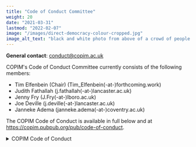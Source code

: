 ```yaml
---
title: "Code of Conduct Committee"
weight: 20
date: "2021-03-31"
lastmod: "2022-02-07"
image: "/images/direct-democracy-colour-cropped.jpg"
image_alt_text: "black and white photo from above of a crowd of people raising their hands to vote"
---
```


**General contact**: [conduct@copim.ac.uk](mailto:conduct@copim.ac.uk)

COPIM's Code of Conduct Committee currently consists of the following members:  

* Tim Elfenbein (Chair) (Tim_Elfenbein(-at-)forthcoming.work)  
* Judith Fathallah (j.fathallah(-at-)lancaster.ac.uk)
* Jenny Fry (J.Fry(-at-)lboro.ac.uk)
* Joe Deville (j.deville(-at-)lancaster.ac.uk)
* Janneke Adema (janneke.adema(-at-)coventry.ac.uk)

The COPIM Code of Conduct is available in full below and at https://copim.pubpub.org/pub/code-of-conduct.

<details>
  <summary>
    COPIM Code of Conduct
  </summary>

### Why we Have a Code of Conduct

COPIM is a community-led and community-focused project. We value the involvement of everyone in our community, and to enable this we are committed to creating a friendly and respectful place for sharing, exchange, and the development of programs and initiatives. All participants in our events, projects, and communications are expected to show respect and courtesy to others.

COPIM is dedicated to providing a welcoming and supportive environment for all people, regardless of background or identity. We believe our community should be as diverse, inclusive, and accessible as possible. We want our community to be a positive, safe and healthy environment for anyone who joins (and wants to join) and we pledge to make participation in our community a harassment-free experience for everyone. As such, we do not tolerate behaviour that is disrespectful or that excludes, intimidates, or causes discomfort to others. We do not tolerate discrimination or harassment based on characteristics that include, but are not limited to, gender identity, orientation, and expression, sexual orientation, visible or invisible disability, physical appearance, body size, citizenship, nationality, ethnic or social origin, pregnancy, familial status, veteran status, genetic information, religion or belief (or lack thereof), membership of a national minority, property, age, education, socio-economic status, technical choices, and experience level. We are committed to ensuring that this remains so, including by embracing this Code of Conduct and revisiting it for updates as needed. In short, to protect our projects against those who damage or distort them, we pledge to act and interact in ways that contribute to an open, welcoming, diverse, inclusive community focused on the well-being of its members.

This Code of Conduct defines a minimum set of guidelines of expected and unacceptable behaviour.

### Who Does this CoC Apply To?

To make clear what is expected, everyone participating in COPIM’s activities is required to abide by the Code of Conduct. It applies equally to everyone who interacts and contributes to COPIM projects and spaces without any exceptions (e.g. we will make no exceptions based on standing, skills or accomplishments in COPIM projects). This includes project partners and members, event organisers and participants, and board members of COPIM.

By participating in this community, participants accept to abide by COPIM’s Code of Conduct and accept the procedures by which any Code of Conduct incidents are resolved. It applies to all COPIM Work Packages (WPs), technical spaces, in-person and virtual events, including workshops and conferences (workshop and conference hosts are expected to assist with the enforcement of the Code of Conduct), as well as the following instances:

* private, public and semi-public interactions
* disagreements and expressions of solidarity across community members
* issues of technical development
* aspects of content contribution
* cases of representing affiliates/communities with external partners

This Code of Conduct applies to all spaces managed by COPIM including, but not limited to, COPIM email lists and online fora such as GitHub, Nextcloud, Mattermost, PubPub, Cryptpad, Big Blue Button, Zoom, Jitsi, MS Teams, Twitter, and any other fora created by the project team which the community uses for communication and exchange. In addition, violations of this code outside these spaces may affect a person's ability to participate within them. This Code of Conduct also applies when an individual is officially representing the COPIM community in public spaces. Examples of representing our community include using an official e-mail address, posting via an official social media account, or acting as an appointed representative at an online or offline event.

By participating, participants and COPIM members indicate their acceptance of the procedures by which COPIM resolves any Code of Conduct incidents, which may include storage and processing of their personal information. Actions that contradict the Code of Conduct can result in sanctions (see Enforcement Guidelines).

### Our Values

Any form of behaviour to exclude, intimidate, or cause discomfort is a violation of the Code of Conduct. In order to foster a positive and professional learning environment we encourage examples of the following kinds of behaviours  that contributes to a positive environment for our community in all platforms and events:

* Use welcoming and inclusive language;
* Be careful in the words that you choose;
* Be friendly and patient;
* Be respectful of different viewpoints, opinions, and experiences;
* Show courtesy and respect towards other community members;
* Demonstrate empathy and kindness towards other people;
* Give and gracefully accept constructive criticism and feedback;
* Accept responsibility and apologise to those affected by our mistakes, and learn from the experience;
* Focus on what is best not just for us as individuals, but for the overall community

In all COPIM projects, spaces and events, behaviour will be founded in respect, civility, collegiality, solidarity, and good citizenship. This applies to all contributors and participants in their interaction with all contributors and participants.

Your work will be used by other people, and you in turn will depend on the work of others. Any decision you take will affect users and colleagues, and you should take those consequences into account when making decisions. Remember that we're an international community, so you might not be communicating in someone else's primary language.

Not all of us will agree all the time, but disagreement is no excuse for poor behaviour and poor manners. We might all experience some frustration now and then, but we cannot allow that frustration to turn into a personal attack. It’s important to remember that a community where people feel uncomfortable or threatened is not a productive one.

#### Mutual Respect

Members of the COPIM community should be respectful when dealing with other members as well as with people outside the COPIM community. In communicating with people, whether in online or offline COPIM environments, we will treat each other with mutual respect.

**Mutual respect includes following these practices:**

* **Practice empathy.** Listen and try to understand what COPIM members of different backgrounds want to tell you. Be ready to challenge and adapt your own understanding, expectations and behaviour as a COPIM member.
* **Assume good faith and engage in constructive edits.** Your contributions should improve the quality of the project or work. Provide and receive feedback kindly and in good faith. Criticism should be delivered in a sensitive and constructive manner. All COPIM members should assume unless evidence otherwise exists that others are here to collaboratively improve the projects, but this should not be used to justify statements with a harmful impact.
* **Respect the way that contributors name and describe themselves.** People may use specific terms to describe themselves. As a sign of respect, use these terms when communicating with or about these people, where linguistically or technically feasible. Examples include:
* Ethnic groups may use a specific name to describe themselves, rather than the name historically used by others;
* People may have names that use letters, sounds, or words from their language which may be unfamiliar to you;
* People who identify with a certain sexual orientation or gender identity may use distinct names, or pronouns;
* People having a particular physical or mental disability may use particular terms to describe themselves
* **Welcome everyone.** During in-person meetings, we will be welcoming to everyone and we will be mindful and respectful of each others’ preferences, boundaries, sensibilities, traditions, and requirements.

#### Civility, Collegiality, Mutual Support and Good Citizenship

This includes but is not limited to:

* **Mentorship and coaching.** Helping newcomers to find their way and acquire essential skills.
* **Looking out for fellow community members.** Lending them a hand when they need support, and speaking up for them when they are treated in a way that falls short of expected behaviour as per the Code of Conduct.
* **Recognise and credit the work done by contributors.** Thanking them for their help and work. Appreciating their efforts and give credit where it is due.

### Unacceptable Behaviour

We are a community of professionals, and we conduct ourselves professionally. Be kind and respectful to others. Do not insult or put down other participants. Public or private harassment and other types of exclusionary behaviour are not acceptable.

**Examples of unacceptable behaviour include, but are not limited to:**

* Written or verbal comments which have the effect of excluding people on the basis of membership of any specific group;
* Causing someone to fear for their safety, such as through stalking, following, or other forms of intimidation;
* Non-consensual or unwelcome physical contact;
* Sustained disruption of talks, events, or communications;
* Excessive swearing;
* Incitement to violence, suicide, or self-harm;
* Insults or put downs;
* Violent threats or language directed against another person;
* Discriminatory jokes and language (e.g., sexist, racist, homophobic, transphobic, ableist, or exclusionary jokes);
* Posting sexually explicit or violent material;
* Trolling, insulting, or derogatory comments, and personal or political attacks;
* Publishing (or threatening to publish) other people's personally identifying information, such as physical or digital information without reasonable project or work-specific relevancy ("doxing");
* Continuing to initiate interaction (including photography or recording) with someone after being asked to stop;
* Repeated public or private harassment (further details see below) of others. In general, if someone asks you to stop, then stop;
* Publication of private communication without consent;
* Personal insults, especially those using racist or sexist terms;
* Unwelcome sexual attention;
* The use of sexualised language or imagery, sexual attention, or sexual advances of any kind;
* Advocating for, or encouraging, any of the above behaviour.

Disagreements, both social and technical, happen all the time. It is important that we resolve disagreements and differing views constructively. Remember that we are different. The strength of COPIM comes from its varied community, inclusive of people from a wide range of backgrounds. Different people have different perspectives on issues. Being unable to understand why someone holds a viewpoint does not mean that they are wrong. Don’t forget that it is human to err, and blaming each other does not get us anywhere. Instead, focus on collectively helping to resolve issues and learning from mistakes.

#### Harassment

This includes any behaviour intended primarily to intimidate, outrage, or upset a person, or any behaviour where this would reasonably be considered the most likely main outcome. Behaviour can be considered harassment if it is beyond what a reasonable person would be expected to tolerate in a global, intercultural environment. Harassment often takes the form of emotional abuse, especially towards people who are in a vulnerable position, and may include contacting workplaces or friends and family members in an effort to intimidate or embarrass someone. In some cases, behaviour that would not rise to the level of harassment in a single case can become harassment through repetition.

**Harassment includes but is not limited to:**

* **Insults.** This includes name calling, using slurs or stereotypes, and any attacks based on personal characteristics. Insults may refer to perceived characteristics like intelligence, appearance, ethnicity, race, religion (or lack thereof), culture, caste, sexual orientation, gender, sex, disability, age, nationality, political affiliation, or other identity characteristics. In some cases, repeated mockery, sarcasm, or aggression constitute insults collectively, even if individual statements would not;
* **Sexual harassment.** Sexual attention or advances of any kind towards others where the person knows or reasonably should know that the attention is unwelcome or in situations where consent cannot be communicated;
* **Threats.** Explicitly or implicitly suggesting the possibility of physical violence, unfair embarrassment, unfair and unjustified reputational harm, or intimidation by suggesting gratuitous legal action to win an argument or force someone to behave the way you want;
* **Encouraging harm to others.** This includes encouraging someone else to commit self-harm or suicide as well as encouraging someone to conduct violent attacks on a third party;
* **Disclosure of personal data (doxing).** Sharing other contributors' private information, such as name, place of employment, physical or email address without their explicit consent either on COPIM projects or elsewhere, or sharing information concerning their COPIM activity outside the projects;
* **Hounding.** Following a person across the project(s) and repeatedly critiquing their work mainly with the intent to upset or discourage them;
* **Trolling.** Deliberately disrupting conversations or posting in bad-faith to intentionally provoke.

#### Abuse of Power, Privilege, or Influence

Abuse occurs when someone in a real or perceived position of power, privilege, or influence engages in disrespectful, cruel, and/or violent behaviour towards other people. In COPIM environments, it may take the form of verbal or psychological abuse and may overlap with harassment. This includes:

* **Abuse of office by functionaries, officials and staff.** The use of authority, knowledge, or resources at the disposal of designated functionaries, to intimidate or threaten others;
* **Abuse of seniority and connections.** Using one's position and reputation to intimidate others. We expect people with significant experience and connections in the movement to behave with special care because hostile comments from them may carry an unintended backlash. People with community authority have a particular privilege to be viewed as reliable and should not abuse this privilege to attack others who disagree with them;
* **Psychological manipulation.** Maliciously causing someone to doubt their own perceptions, senses, or understanding with the objective to win an argument, or force someone to behave the way you want;

### Reporting Instructions

**The COPIM [Code of Conduct Committee](/governance/code-of-conduct) is responsible for enforcing the Code of Conduct. It can be contacted by emailing [conduct@copim.ac.uk](mailto:conduct@copim.ac.uk).**

All reports will be reviewed by the Code of Conduct Committee according to our Enforcement Guidelines (see underneath) and will be kept confidential. A report guarantees review, but not necessarily that an action will be taken.

#### Code of Conduct Incident Reporting Guidelines

If you are attending a COPIM workshop, in-person event, or participating in one of our online events or communication channels and believe someone is in physical danger, please ask your workshop host, or another community member to contact the appropriate emergency responders (police, crisis hotline, etc.). Prior to a COPIM workshop or in-person or virtual event, event organisers should determine emergency contact numbers and local procedures.

If you believe someone violated the Code of Conduct during a COPIM event or in a COPIM online space, we ask that you report it. If you are not sure if the incident happened in a COPIM governed space, we ask that you still report the incident. You are encouraged to submit your report by emailing conduct (@) copim.ac.uk.

You may report anonymously, or you can include your contact information. Your email to this address will be seen by all of the the COPIM Code of Conduct Committee. If you are uncomfortable reporting to the Code of Conduct committee, or if your report concerns a current member of the Code of Conduct committee, incidents can also be reported to Tim Elfenbein, the current Chair of the Code of Conduct committee, separately at Tim_Elfenbein (@) forthcoming.work. The Chair will follow the usual enforcement process with the other committee members, but will exclude the member(s) that the report concerns from any discussion or decision making. If your report concerns the current Chair of the committee, please send your report to any of the other [CoC Committee members](/governance/code-of-conduct), who will follow the usual enforcement process with the other committee members, but will exclude the Chair.

You are welcome to report an incident anonymously. If you would like someone to follow-up with you about the progress of your incident report however, you would need to provide contact information.

**All reports will be kept confidential** with details shared only with the Code of Conduct committee members. In the case that a CoC committee member is involved in a report, the member will be asked to recuse themselves from ongoing conversations, and they will not have access to reports after the enforcement decision has been made. Resolution action may also include removal of that member from the CoC committee.

Some incidents happen in one-on-one interactions, and though details are anonymised, the reported person may be able to guess who made the report. If you have concerns about retaliation or your personal safety, please note those concerns in your report. You are still encouraged to report the incident so that we can support you while keeping our community members safe. In some cases, we can compile several anonymised reports into a pattern of behaviour, and take action on that pattern.

The Code of Conduct committee may determine that a public statement should be made about the incident and/or the action taken. If that is the case, the identities of all reporters and reportees will remain confidential unless those individuals instruct the CoC committee otherwise.

**In your report please include:**

* Your contact info (optional — so we can get in touch with you if we need to follow up);
* Names (real, nicknames, or pseudonyms) of any individuals involved. If there were other witnesses besides you, please try to include them as well;
* When and where the incident occurred. Please be as specific as possible;
* Your account of what occurred. If there is a publicly available record (e.g. a mailing list archive) please include a link to that record;
* Any extra context you believe existed for the incident;
* If you believe this incident is ongoing;
* Any other information you believe we should have.

#### What happens after you file a report?

Following Up with Reporter(s): Once a report is received from the email address provided above, the Code of Conduct committee will handle the review and follow up according to the procedures in the Enforcement Guidelines. You will receive an email from the CoC Committee acknowledging receipt immediately. We promise to acknowledge receipt within 24 hours (and will aim for much quicker than that).

The Committee will immediately meet to review the incident and determine:

* What happened;
* Whether this event constitutes a Code of Conduct violation;
* Who the bad actor was;
* Whether this is an isolated incident, an ongoing situation, or if there is a threat to anyone's physical safety.

The committee is empowered to act on COPIM's behalf in contacting any individuals involved to get a more complete account of events. If this is determined to be an ongoing incident or a threat to physical safety, the working groups' immediate priority will be to protect everyone involved. This means we may delay an "official" response until we believe that the situation has ended and that everyone is physically safe.

Once the Committee has a complete account of the events they will make a decision as to how to respond. The committee should aim to have a resolution agreed upon within one week. In the event that a resolution can't be determined in that time, the committee will respond to the reporter(s) with an update and projected timeline for resolution. Once the committee has determined their final action, they will contact the original reporter to let them know what action (if any) they will be taking. They will take into account feedback from the reporter on the appropriateness of their response, but they don't guarantee they will act on it. Finally, the Committee will make a report on the situation to the COPIM Project Group. The Project Group may choose to make a public report of the incident.

This information will be collected in writing, and whenever possible or appropriate the committee's deliberations will be recorded and retained (i.e. email discussions, recorded voice conversations, etc.).

#### Immediate Response

Participants who are asked to stop any inappropriate behaviour are expected to comply immediately. This applies to any COPIM events and platforms, either online or in-person. If a participant engages in behaviour that violates this code of conduct, the organisers may warn the offender, ask them to leave the event or platform, or engage COPIM’s [Code of Conduct Committee](/governance/code-of-conduct) to investigate the Code of Conduct violation and impose appropriate sanctions.

All COPIM community members should feel empowered to enforce the Code of Conduct. Ideally, we would all be able to defuse an incident. In practice, we have varying comfort with situations depending on our current experience and the environment. Below are ways that you can be supportive and steps that you can take during or after an incident.

If you can, move from being a bystander to being a Code of Conduct first responder. If you see something inappropriate happening, speak up. If you don’t feel comfortable intervening, but feel someone should, please submit a report in person to a workshop host or instructor or via the email address provided above to the Code of Conduct committee.

Depending on the severity and/or details of the incident, an immediate response may be required. If an incident involves physical danger or involves a threat to anyone’s safety (e.g. threats of violence), any member of the community may – and should – act immediately to protect the safety of others. This can include contacting emergency or crisis resources.

##### Immediate Response Checklist

* Assess whether you need a first-responder (law enforcement, etc.) to immediately respond to the incident. If so, ask the reporter to stay with you and dial the appropriate emergency response number;
* If there is any general threat to participants and/or the safety of anyone attending a COPIM event, contact the emergency response number established;
* If individuals are physically safe, contact law enforcement or security only at the reporter’s request;
* Follow any local guidelines for handling incidents, including if you have a legal reporting role;

Individuals reported often get upset, defensive, or deny the report. Allow them to give any additional details about the incident. However, remember:

* It does not matter if they did not intend to hurt anyone; their behaviour still impacted participants negatively;
* It is not your job to reassure or forgive them;
* Do not allow the reported person to make an apology to the reporter or impacted person.

Often an apology centres the reported person’s feelings and not the person who was impacted. You may accept their apology and offer to pass it on, but you’re not required to if you think it would negatively impact the reporter.

### Enforcement Guidelines

All responses to reports of conduct violations will be managed by the COPIM [Code of Conduct Committee](/governance/code-of-conduct). This section outlines the Incident Response Procedure and Enforcement Guidelines followed by the COPIM Code of Conduct Committee once an incident report is received by emailing conduct (@) copim.ac.uk.

These guidelines are used when the Committee reviews and resolves incidents to ensure consistency, transparency, and fairness.

The COPIM Project Group will establish this committee, comprised of at least three members. One member will be designated Chair of the committee and will be responsible for all reports back to the Project Group. The Project Group will review membership on a regular basis.

### Resolutions

The committee must agree on a resolution by the majority of all members investigating the incident in question. If the committee cannot reach a majority decision and deadlocks for over one week, they will turn the matter over to the COPIM PIs for resolution.

What follows are examples of possible resolutions to an incident report. This list is not comprehensive, and the COPIM Code of Conduct Committee reserves the right to take any action it deems necessary to resolve an incident. Possible resolutions to an incident include:

* Taking no further action, if the Code of Conduct committee determined there was no breach in the Code of Conduct;
* A private verbal reprimand from the committee/a committee member to the individual(s) involved. This conversation may happen in person, over video conference call, or by phone. The committee/a committee member will write a short report of the conversation to be shared with the reportee for verification purposes and then shared with the Committee and maintained on record in a private CoC Committee folder on the COPIM Nextcloud;
* A private emailed reprimand from the committee or a committee member to the individual(s) involved providing clarity around the nature of the violation and an explanation of why the behaviour was inappropriate. The committee/a committee member  will deliver a reprimand to the individual(s) over email, cc’ing the Code of Conduct Committee;
* A public announcement of an incident. In this case, a committee member will deliver that reprimand ideally in the same venue that the violation occurred (e.g., on Mattermost for a Mattermost violation). The Committee may choose to publish this message elsewhere for posterity;
* An imposed suspension (i.e., asking someone to “take a week off” from COPIM meetings and communication channels). The Committee/a committee member will communicate this suspension to the reportee. The suspension includes no interaction with the people involved, including unsolicited interaction with those enforcing the Code of Conduct, for a specified period of time. The reportee will be asked to take this suspension voluntarily, but if they do not agree, then a temporary ban may be imposed to enforce this suspension.
* A permanent or temporary ban from some or all COPIM spaces (Mattermost, NextCloud, workshops and meetings, etc.) The CoC committee will maintain records of all such bans so that they may be reviewed in the future, extended to new communication forums, or otherwise maintained.
* A request for a public or private apology. A committee member will deliver this request. The committee may, if it chooses, attach "strings" to this request: for example, the committee may ask a violator to apologise in order to retain their membership on a mailing list.

#### During a workshop/conference or event

* Requiring that the reportee avoid any interaction with, and physical proximity to, another person for the remainder of the COPIM event;
* Ending a talk that violates the Code of Conduct early;
* Not publishing the video or slides of a talk that violated the Code of Conduct;
* Not allowing a speaker who violated the Code of Conduct to give (further) talks at COPIM workshops or events now or in the future;
* Requiring that the reportee not volunteer for future COPIM events either indefinitely or for a certain time period determined by the Committee;
* Requiring that the reportee refund any travel grant funding they received;
* Requiring that the reportee immediately leave an event and not return;
* Immediately ending any volunteer responsibilities and privileges the reportee holds.

### Following up with the Reporter and Reportee

Once a resolution is agreed upon, but before it is enacted, the committee will contact the original reporter and any other affected parties and explain the proposed resolution. The committee will ask if this resolution is acceptable, and must note feedback for the record. However, the committee is not required to act on this feedback.

When following up with the reportee, the CoC Committee representatives will:

* Explain that an incident was reported that involves the reportee; In this explanation, the focus will be on the impact of their behaviour, not their intent;
* Reiterate the Code of Conduct and that their behaviour was deemed inappropriate;
* Provide concrete examples of how they can improve their behaviour;
* Give them the opportunity to state their view of the incident;
* Remind them of the consequences of their behaviour, or future consequences if the behaviour is repeated;
* Explain the possible resolutions that may be enforced should the Committee determine there is a breach.

Finally the Committee will make a report for the COPIM Project Group in the event of an ongoing resolution, such as a termed suspension or ban. In case the incident or report involves a current member of the COPIM Project Group, the committee will provide the report only to the other Project Group members. The Committee will never publicly discuss the issue; all public statements will be made by the COPIM Project Group.

### Appeal Process

Any individual(s) involved in a Code of Conduct report handled by CoC committee has the right to appeal a decision made by the committee. An appeal can be made directly to the Committee (email: conduct (@) copim.ac.uk) or to the Chair (email: Tim_Elfenbein (@) forthcoming.work) by sending an email with the subject line **Code of Conduct Incident Appeal**. Appeals can be requested up to 30 days after a resolution has been determined.

The email should include documentation related to the incident to support the appeal. The said documentation may include, but does not have to be limited to:

* Information from the reportee justifying the reasoning for the appeal;
* Letters of support from community members;
* Statements from other individuals involved in the incident to support the appeal.

### Accountability

The CoC committee will submit a report to the COPIM Project Group in the event of an ongoing resolution, such as a termed suspension or ban.

At the end of every year, the COPIM Project Group will publish an aggregated count of the incidents the Code of Conduct Committee has reviewed, indicating how many reports it received, how many incidents it investigated independently, how many times it acted unilaterally, and, for each of these, under which part of the Code of Conduct the incident was classified.

### Conflicts of Interest

In the event of any conflict of interest (a committee member, their family member, or someone with whom the committee member has a close academic or employment relationship is involved in a complaint), the committee member must immediately notify the other members and recuse themselves if necessary.

In the case that a CoCc member is involved in a report, the member will be asked to recuse themselves from ongoing conversations, and they will not have access to reports after the enforcement decision has been made. Resolution action may also include removal of that member from the Code of Conduct committee.

### Update Logs

This CoC was first published on Friday May 28th 2021.

Subsequent edits will be documented in this section.

### About this Document

This document is adapted from guidelines written by

* **Contributor Covenant**: https://www.contributor-covenant.org/
* **The Carpentries CoC library**: https://docs.carpentries.org/topic_folders/policies/code-of-conduct.html
* **Wikimedia**: https://meta.wikimedia.org/wiki/Universal_Code_of_Conduct/Policy_text
* **Django Project**: https://www.djangoproject.com/conduct/ which was itself based on the [Ada Initiative](https://adainitiative.org/) template and the [PyCon 2013 Procedure for Handling Harassment Incidents](https://us.pycon.org/2013/about/code-of-conduct/harassment-incidents/).
* **The Speak Up! project**: https://web.archive.org/web/20141109123859/http:/speakup.io/coc.html

We further consulted:

* **Geek Feminism**: Overview and comparison of different codes of conduct within open source projects: https://geekfeminism.wikia.org/wiki/Code_of_conduct_evaluations
* **Open Source Guide**: https://opensource.guide/code-of-conduct/
* **Ada Initiative**: https://adainitiative.org/2014/02/18/howto-design-a-code-of-conduct-for-your-community/

Contributors to the initial document are Janneke Adema, Eileen Joy, Samuel Moore, Tobias Steiner, and Lidia Uziel.

</details>
